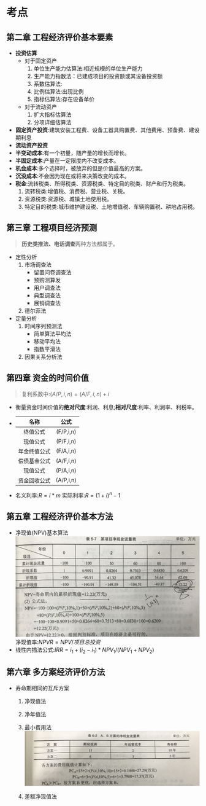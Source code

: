 # 考点
## 第二章 工程经济评价基本要素
+ **投资估算**
	+ 对于固定资产
		1. 单位生产能力估算法:相近规模的单位生产能力
		2. 生产能力指数法：已建成项目的投资额或其设备投资额
		3. 系数估算法:
		4. 比例估算法:出现比例
		5. 指标估算法:存在设备单价
	+ 对于流动资产
		1. 扩大指标估算法
		2. 分项详细估算法
+ **固定资产投资**:建筑安装工程费、设备工器具购置费、其他费用、预备费、建设期利息
+ **流动资产投资**
+ **半变动成本**:有一个初量，随产量的增长而增长。
+ **半固定成本**:产量在一定限度内不改变成本。
+ **机会成本**:多个选择时，被放弃的但是价值最高的方案。
+ **沉没成本**:不会因为现在或将来决策改变的成本。
+ **税金**:流转税类、所得税类、资源税类、特定目的税类、财产和行为税类。
	1. 流转税类:增值税、消费税、营业税、关税。
	2. 资源税类:资源税、城镇土地使用税。
	3. 特定目的税类:城市维护建设税、土地增值税、车辆购置税、耕地占用税。

## 第三章 工程项目经济预测
> **历史类推法、电话调查**两种方法都属于。
+ 定性分析
	1. 市场调查法
		+ 留置问卷调查法
		+ 预购测算发
		+ 用户调查法
		+ 典型调查法
		+ 展销调查法
	2. 德尔菲法
+ 定量分析
	1. 时间序列预测法
		+ 简单算法平均法
		+ 移动平均法
		+ 指数平滑法
	2. 因果关系分析法
## 第四章 资金的时间价值
> 复利系数中:$(A/P,i,n)=(A/F,i,n)+i$
+ 衡量资金时间价值的**绝对尺度**:利润、利息;**相对尺度**:利率、利润率、利税率。
+ |名称|公式|
  |:---:|:---:|
  |终值公式|(F/P,i,n)|
  |现值公式|(P/F,i,n)|
  |年金终值公式|(F/A,i,n)|
  |偿债基金公式|(A/F,i,n)|
  |现值公式|(P/A,i,n)|
  |资金回收公式|(A/P,i,n)|
+ 名义利率:$R=i*m$
  实际利率:$R=(1+i)^n-1$

## 第五章 工程经济评价基本方法
+ 净现值(NPV)基本算法![净现值计算](img/工程经济学/净现值计算.png)
  净现值率:$NPVR=NPV/项目总投资$
+ 线性内插法公式:$IRR=i_1+(i_2-i_1)*NPV_1/(NPV_1+NPV_2)$

## 第六章 多方案经济评价方法
+ 寿命期相同的互斥方案
	1. 净现值法
	2. 净年值法
	3. 最小费用法![最小费用法](img/工程经济学/最小费用法.png)

	4. 差额净现值法

